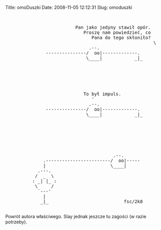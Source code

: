 Title: omoDuszki
Date: 2008-11-05 12:12:31
Slug: omoduszki

<pre>


                          Pan jako jedyny stawił opór.
                             Proszę nam powiedzieć, co
                                Pana do tego skłoniło?
                                                       \
                               .--.
               ---------------/  oo|-------------.
                              \____|            _|_






                             To był impuls.
                                '
                               .--.
               ---------------/  oo|-------------.
                              \____|            _|_







                                        .--.
              .------------------------/  oo|-----
              |                        \____|
            .---.
           /  _  \
          : _| |_ :
           \     /
            `---'
              |
             _|_                            fsc/2k8

</pre>
<p>Powrót autora właściwego. Slay jednak jeszcze tu zagości (w razie potrzeby).</p>
